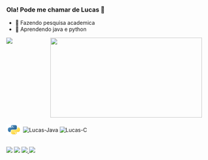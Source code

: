 ### Ola! Pode me chamar de Lucas 👋

- 🔭 Fazendo pesquisa academica
- 🌱 Aprendendo java e python
<!-- ***************************************** Stats e linguagens ***************************************** -->
<div style="display: flex; gap: 100px;">
  
  <!-- ***************************************** Card Status ***************************************** -->
  <picture >
    <source 
      srcset="https://github-readme-stats.vercel.app/api?username=Lunias2&show_icons=true&theme=radical"
      media="(prefers-color-scheme: dark)"
    />
    <source
      srcset="https://github-readme-stats.vercel.app/api?username=Lunias2&show_icons=true"
      media="(prefers-color-scheme: light), (prefers-color-scheme: no-preference)"
    />
    <img height="166em" src="https://github-readme-stats.vercel.app/api?username=Lunias2&show_icons=true"/>
  </picture>
  
  <!-- ***************************************** Linguagens ***************************************** -->
  <img style="width: 400px; height: 211px" src="https://github-readme-stats.vercel.app/api/top-langs/?username=Lunias2&layout=compact&langs_count=8&theme=radical" />
  
</div>

<!-- ***************************************** Icones ***************************************** -->
<div style="display: inline_block"><br>
  <img align="center" alt="Lucas-Python" height="30" width="40" src="https://raw.githubusercontent.com/devicons/devicon/master/icons/python/python-original.svg">
  <img align="center" alt="Lucas-Java" height="30" width="40" src="https://cdn.jsdelivr.net/gh/devicons/devicon/icons/java/java-original-wordmark.svg" />
  <img align="center" alt="Lucas-C" height="30" width="40" src="https://cdn.jsdelivr.net/gh/devicons/devicon/icons/c/c-line.svg" />
</div>
<!-- ***************************************** FIM Stats e linguagens ***************************************** -->

##

<!-- ***************************************** Contatos ***************************************** -->
<div> 
  <a href = "https://www.instagram.com/cervencove77/" target="_blank"><img src="https://img.shields.io/badge/-Instagram-%23E4405F?style=for-the-badge&logo=instagram&logoColor=white" target="_blank"></a>
  <a href = "https://www.facebook.com/Cervencove/"><img src="https://img.shields.io/badge/Facebook-1877F2?style=for-the-badge&logo=facebook&logoColor=white" target="_blank"></a>
  <a href = "https://wa.me/5518997570806" target="_blank"><img src="https://img.shields.io/badge/WhatsApp-25D366?style=for-the-badge&logo=whatsapp&logoColor=white" target="_blank"</a>
  <a href = "mailto:lucas.cervencove@unesp.br" target="_blank"><img src="https://img.shields.io/badge/Gmail-D14836?style=for-the-badge&logo=gmail&logoColor=white" target="_blank"></a>
  
</div>
<!-- ***************************************** FIM Contatos ***************************************** -->






